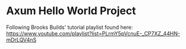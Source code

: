 # Axum Hello World Project

Following Brooks Builds' tutorial playlist found here:
https://www.youtube.com/playlist?list=PLrmY5pVcnuE-_CP7XZ_44HN-mDrLQV4nS

